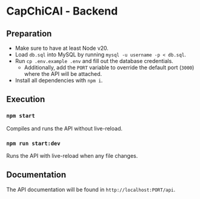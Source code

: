 # CapChiCAl - Backend

## Preparation

- Make sure to have at least Node v20.
- Load `db.sql` into MySQL by running `mysql -u username -p < db.sql`.
- Run `cp .env.example .env` and fill out the database credentials.
  - Additionally, add the `PORT` variable to override the default port (`3000`)
  where the API will be attached.
- Install all dependencies with `npm i`.

## Execution

### `npm start`

Compiles and runs the API without live-reload.

### `npm run start:dev`

Runs the API with live-reload when any file changes.

## Documentation

The API documentation will be found in `http://localhost:PORT/api`.
